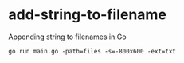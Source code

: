 # add-string-to-filename
Appending string to filenames in Go

```
go run main.go -path=files -s=-800x600 -ext=txt
```